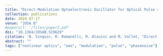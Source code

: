 ```yaml
---
title: "Direct-Modulation Optoelectronic Oscillator for Optical Pulse and Frequency Comb Generation"
collection: publications
date: 2024-07-17
venue: "JOSA B"
#paperurl: '/files/paper2.pdf'
doi: "10.1364/JOSAB.529629"
citation: 'B. Sinquin, M. Romanelli, M. Alouini and M. Vallet, "Direct-Modulation Optoelectronic Oscillator for Optical Pulse and Frequency Comb Generation".'
abstract: ""
tags: ["nonlinear optics", "oeo", "modulation", "pulse", "phasenoise"]
---
```

